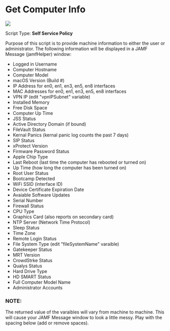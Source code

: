 <h1>Get Computer Info</h1>

<img src="https://github.com/stuutz/JAMF-Scripts/blob/master/Get_Computer_Info/Images/Get_Computer_Info_ex2.png">

Script Type: <b>Self Service Policy</b><br>

Purpose of this script is to provide machine information to either the user or administrator.
The following information will be displayed in a JAMF Message (jamfHelper) window:<br>

- Logged in Username
- Computer Hostname
- Computer Model
- macOS Version (Build #)
- IP Address for en0, en1, en3, en5, en8 interfaces
- MAC Addresses for en0, en1, en3, en5, en8 interfaces
- VPN IP (edit "vpnIPSubnet" variable)
- Installed Memory
- Free Disk Space
- Computer Up Time
- JSS Status
- Active Directory Domain (if bound)
- FileVault Status
- Kernal Panics (kernal panic log counts the past 7 days)
- SIP Status
- xProtect Version
- Firmware Password Status
- Apple Chip Type
- Last Reboot (last time the computer has rebooted or turned on)
- Up Time (how long the computer has been turned on)
- Root User Status
- Bootcamp Detected
- WiFi SSID (interface ID)
- Device Certificate Expiration Date
- Avaiable Software Updates
- Serial Number
- Firewall Status
- CPU Type
- Graphics Card (also reports on secondary card)
- NTP Server (Network Time Protocol)
- Sleep Status
- Time Zone
- Remote Login Status
- File System Type (edit "fileSystemName" varaible)
- Gatekeeper Status
- MRT Version
- CrowdStrke Status
- Qualys Status
- Hard Drive Type
- HD SMART Status
- Full Computer Model Name
- Administrator Accounts

<h3>NOTE:</h3>
The returned value of the varaibles will vary from machine to machine.  This will cause
your JAMF Message window to look a little messy.  Play with the spacing below (add or remove
spaces).
